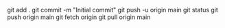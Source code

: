 git add .
git commit -m "Initial commit"
git push -u origin main
git status
git push origin main
git fetch origin
git pull origin main
